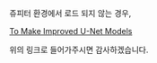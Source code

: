 쥬피터 환경에서 로드 되지 않는 경우,

[To Make Improved U-Net Models](https://nbviewer.org/github/ghwlsdl/AIFFEL-Going_Deeper/blob/main/%5BGD-10%5D/%5BGD-10%5D%20To%20Make%20Improved%20U-Net%20Models.ipynb)

위의 링크로 들어가주시면 감사하겠습니다.
